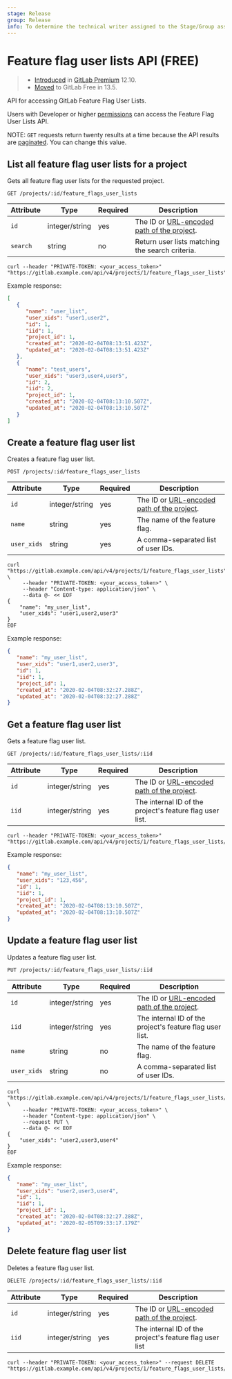 ```yaml
---
stage: Release
group: Release
info: To determine the technical writer assigned to the Stage/Group associated with this page, see https://about.gitlab.com/handbook/engineering/ux/technical-writing/#assignments
---
```


# Feature flag user lists API **(FREE)**

> - [Introduced](https://gitlab.com/gitlab-org/gitlab/-/issues/205409) in [GitLab Premium](https://about.gitlab.com/pricing/) 12.10.
> - [Moved](https://gitlab.com/gitlab-org/gitlab/-/issues/212318) to GitLab Free in 13.5.

API for accessing GitLab Feature Flag User Lists.

Users with Developer or higher [permissions](../user/permissions.md) can access the Feature Flag User Lists API.

NOTE:
`GET` requests return twenty results at a time because the API results
are [paginated](index.md#pagination). You can change this value.

## List all feature flag user lists for a project

Gets all feature flag user lists for the requested project.

```plaintext
GET /projects/:id/feature_flags_user_lists
```

| Attribute | Type           | Required | Description                                                                      |
| --------- | -------------- | -------- | -------------------------------------------------------------------------------- |
| `id`      | integer/string | yes      | The ID or [URL-encoded path of the project](index.md#namespaced-path-encoding). |
| `search`  | string         | no       | Return user lists matching the search criteria.                                  |

```shell
curl --header "PRIVATE-TOKEN: <your_access_token>" "https://gitlab.example.com/api/v4/projects/1/feature_flags_user_lists"
```

Example response:

```json
[
   {
      "name": "user_list",
      "user_xids": "user1,user2",
      "id": 1,
      "iid": 1,
      "project_id": 1,
      "created_at": "2020-02-04T08:13:51.423Z",
      "updated_at": "2020-02-04T08:13:51.423Z"
   },
   {
      "name": "test_users",
      "user_xids": "user3,user4,user5",
      "id": 2,
      "iid": 2,
      "project_id": 1,
      "created_at": "2020-02-04T08:13:10.507Z",
      "updated_at": "2020-02-04T08:13:10.507Z"
   }
]
```

## Create a feature flag user list

Creates a feature flag user list.

```plaintext
POST /projects/:id/feature_flags_user_lists
```

| Attribute           | Type             | Required   | Description                                                                            |
| ------------------- | ---------------- | ---------- | ---------------------------------------------------------------------------------------|
| `id`                | integer/string   | yes        | The ID or [URL-encoded path of the project](index.md#namespaced-path-encoding).       |
| `name`              | string           | yes        | The name of the feature flag. |
| `user_xids`         | string           | yes        | A comma-separated list of user IDs. |

```shell
curl "https://gitlab.example.com/api/v4/projects/1/feature_flags_user_lists" \
     --header "PRIVATE-TOKEN: <your_access_token>" \
     --header "Content-type: application/json" \
     --data @- << EOF
{
    "name": "my_user_list",
    "user_xids": "user1,user2,user3"
}
EOF
```

Example response:

```json
{
   "name": "my_user_list",
   "user_xids": "user1,user2,user3",
   "id": 1,
   "iid": 1,
   "project_id": 1,
   "created_at": "2020-02-04T08:32:27.288Z",
   "updated_at": "2020-02-04T08:32:27.288Z"
}
```

## Get a feature flag user list

Gets a feature flag user list.

```plaintext
GET /projects/:id/feature_flags_user_lists/:iid
```

| Attribute           | Type             | Required   | Description                                                                            |
| ------------------- | ---------------- | ---------- | ---------------------------------------------------------------------------------------|
| `id`                | integer/string   | yes        | The ID or [URL-encoded path of the project](index.md#namespaced-path-encoding).       |
| `iid`               | integer/string   | yes        | The internal ID of the project's feature flag user list.                               |

```shell
curl --header "PRIVATE-TOKEN: <your_access_token>" "https://gitlab.example.com/api/v4/projects/1/feature_flags_user_lists/1"
```

Example response:

```json
{
   "name": "my_user_list",
   "user_xids": "123,456",
   "id": 1,
   "iid": 1,
   "project_id": 1,
   "created_at": "2020-02-04T08:13:10.507Z",
   "updated_at": "2020-02-04T08:13:10.507Z"
}
```

## Update a feature flag user list

Updates a feature flag user list.

```plaintext
PUT /projects/:id/feature_flags_user_lists/:iid
```

| Attribute           | Type             | Required   | Description                                                                            |
| ------------------- | ---------------- | ---------- | ---------------------------------------------------------------------------------------|
| `id`                | integer/string   | yes        | The ID or [URL-encoded path of the project](index.md#namespaced-path-encoding).       |
| `iid`               | integer/string   | yes        | The internal ID of the project's feature flag user list.                               |
| `name`              | string           | no         | The name of the feature flag.                                                          |
| `user_xids`         | string           | no         | A comma-separated list of user IDs.                                                    |

```shell
curl "https://gitlab.example.com/api/v4/projects/1/feature_flags_user_lists/1" \
     --header "PRIVATE-TOKEN: <your_access_token>" \
     --header "Content-type: application/json" \
     --request PUT \
     --data @- << EOF
{
    "user_xids": "user2,user3,user4"
}
EOF
```

Example response:

```json
{
   "name": "my_user_list",
   "user_xids": "user2,user3,user4",
   "id": 1,
   "iid": 1,
   "project_id": 1,
   "created_at": "2020-02-04T08:32:27.288Z",
   "updated_at": "2020-02-05T09:33:17.179Z"
}
```

## Delete feature flag user list

Deletes a feature flag user list.

```plaintext
DELETE /projects/:id/feature_flags_user_lists/:iid
```

| Attribute           | Type             | Required   | Description                                                                            |
| ------------------- | ---------------- | ---------- | ---------------------------------------------------------------------------------------|
| `id`                | integer/string   | yes        | The ID or [URL-encoded path of the project](index.md#namespaced-path-encoding).       |
| `iid`               | integer/string   | yes        | The internal ID of the project's feature flag user list                                |

```shell
curl --header "PRIVATE-TOKEN: <your_access_token>" --request DELETE "https://gitlab.example.com/api/v4/projects/1/feature_flags_user_lists/1"
```
